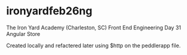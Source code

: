 # ironyardfeb26ng
The Iron Yard Academy (Charleston, SC) Front End Engineering Day 31 Angular Store

Created locally and refactered later using $http on the peddlerapp file.

